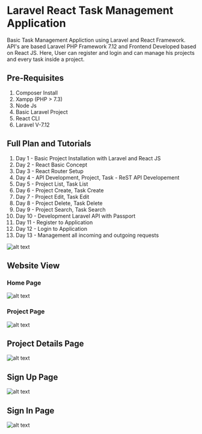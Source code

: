 # Laravel React Task Management Application

Basic Task Management Appliction using Laravel and React Framework. API's are based Laravel PHP Framework 7.12 and Frontend Developed based on React JS.
Here, User can register and login and can manage his projects and every task inside a project.

## Pre-Requisites

1. Composer Install
1. Xampp (PHP > 7.3)
1. Node Js
1. Basic Laravel Project
1. React CLI
1. Laravel V-7.12

## Full Plan and Tutorials

1. Day 1 - Basic Project Installation with Laravel and React JS
1. Day 2 - React Basic Concept
1. Day 3 - React Router Setup
1. Day 4 - API Development, Project, Task - ReST API Developement
1. Day 5 - Project List, Task List
1. Day 6 - Project Create, Task Create
1. Day 7 - Project Edit, Task Edit
1. Day 8 - Project Delete, Task Delete
1. Day 9 - Project Search, Task Search
1. Day 10 - Development Laravel API with Passport
1. Day 11 - Register to Application
1. Day 12 - Login to Application
1. Day 13 - Management all incoming and outgoing requests

![alt text](https://i.ibb.co/V3zXD14/Days-Default.png "Laravel & React Task Management")

## Website View

### Home Page

![alt text](https://i.ibb.co/g9hJQ6z/homepage.png "Laravel & React Task Management Demo View Home Page")

### Project Page

![alt text](https://i.ibb.co/K7TJ5b8/Demo1.png "Laravel & React Task Management Demo View")

## Project Details Page

![alt text](https://i.ibb.co/d6ZGQcY/details-page.png "Laravel & React Task Management Demo View")

## Sign Up Page

![alt text](https://i.ibb.co/MsKSrcb/sign-up-page.png "Laravel & React Task Management Demo View - Sign Up Page")

## Sign In Page

![alt text](https://i.ibb.co/dG9nc2H/sign-in-page.png "Laravel & React Task Management Demo View - Sign In Page")
